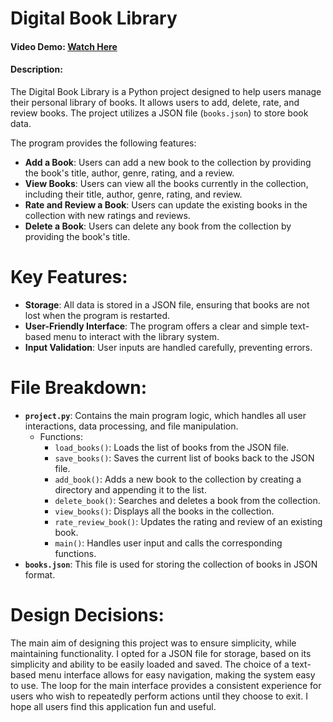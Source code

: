 # Digital Book Library

#### Video Demo: [Watch Here](https://youtu.be/3Fm8iShxoAM)

#### Description:
The Digital Book Library is a Python project designed to help users manage their personal library of books. It allows users to add, delete, rate, and review books. The project utilizes a JSON file (`books.json`) to store book data.

The program provides the following features:
- **Add a Book**: Users can add a new book to the collection by providing the book's title, author, genre, rating, and a review.
- **View Books**: Users can view all the books currently in the collection, including their title, author, genre, rating, and review.
- **Rate and Review a Book**: Users can update the existing books in the collection with new ratings and reviews.
- **Delete a Book**: Users can delete any book from the collection by providing the book's title.

# Key Features:
- **Storage**: All data is stored in a JSON file, ensuring that books are not lost when the program is restarted.
- **User-Friendly Interface**: The program offers a clear and simple text-based menu to interact with the library system.
- **Input Validation**: User inputs are handled carefully, preventing errors.

# File Breakdown:
- **`project.py`**: Contains the main program logic, which handles all user interactions, data processing, and file manipulation.
  - Functions:
    - `load_books()`: Loads the list of books from the JSON file.
    - `save_books()`: Saves the current list of books back to the JSON file.
    - `add_book()`: Adds a new book to the collection by creating a directory and appending it to the list.
    - `delete_book()`: Searches and deletes a book from the collection.
    - `view_books()`: Displays all the books in the collection.
    - `rate_review_book()`: Updates the rating and review of an existing book.
    - `main()`: Handles user input and calls the corresponding functions.
- **`books.json`**: This file is used for storing the collection of books in JSON format.

# Design Decisions:
The main aim of designing this project was to ensure simplicity, while maintaining functionality.  I opted for a JSON file for storage, based on its simplicity and ability to be easily loaded and saved. The choice of a text-based menu interface allows for easy navigation, making the system easy to use. The loop for the main interface provides a consistent experience for users who wish to repeatedly perform actions until they choose to exit. I hope all users find this application fun and useful.
